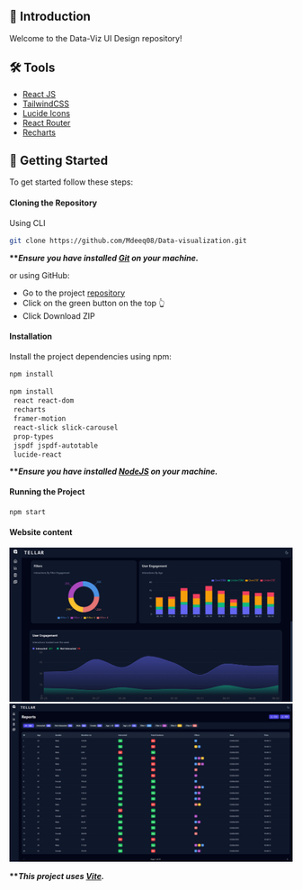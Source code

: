 ## <a name="introduction">💬 Introduction</a>

Welcome to the Data-Viz UI Design repository!

## <a name="tools">🛠️ Tools</a>

-   [React JS](https://react.dev)
-   [TailwindCSS](https://tailwindcss.com/)
-   [Lucide Icons](https://lucide.dev/)
-   [React Router](https://reactrouter.com/en/main)
-   [Recharts](https://recharts.org/en-US/)

## <a name="getting-started">🚀 Getting Started</a>

To get started follow these steps:

#### Cloning the Repository

Using CLI

```bash
git clone https://github.com/Mdeeq08/Data-visualization.git
```

**\*\*_Ensure you have installed [Git](https://git-scm.com) on your machine._**

or using GitHub:

-   Go to the project [repository](https://github.com/Mdeeq08/Data-visualization.git)
-   Click on the green button on the top 👆
-   Click Download ZIP

#### Installation

Install the project dependencies using npm:

```bash
npm install 
```

```Necessary packages you need to install 
npm install
 react react-dom 
 recharts 
 framer-motion 
 react-slick slick-carousel 
 prop-types
 jspdf jspdf-autotable 
 lucide-react
```

**\*\*_Ensure you have installed [NodeJS](https://nodejs.org/en) on your machine._**

#### Running the Project

```bash
npm start
```


####  Website content 

![Dashboard Screenshot](./public//filters/Dashboard2.png)
![Dashboard Screenshot](./public/filters/dashboard3.png)


**\*\*_This project uses [Vite](https://vitejs.dev)._**
